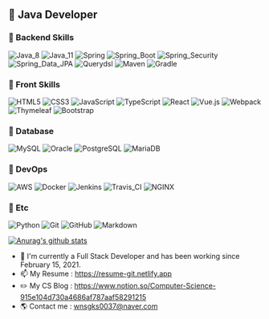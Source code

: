 ## 👋 Java Developer

### 🧡 Backend Skills
![Java_8](https://img.shields.io/badge/java8-red?logo=java&logoColor=white)
![Java_11](https://img.shields.io/badge/java11-red?logo=java&logoColor=white)
![Spring](https://img.shields.io/badge/Spring-6DB33F.svg?logo=spring&logoColor=white)
![Spring_Boot](https://img.shields.io/badge/Spring_Boot-6DB33F.svg?logo=spring&logoColor=white)
![Spring_Security](https://img.shields.io/badge/Spring_Security-6DB33F.svg?logo=spring&logoColor=white)
![Spring_Data_JPA](https://img.shields.io/badge/Spring_Data_JPA-6DB33F.svg?logo=spring&logoColor=white)
![Querydsl](https://img.shields.io/badge/Querydsl-0769AD.svg?logo=jquery&logoColor=white)
![Maven](https://img.shields.io/badge/Maven-C71A36.svg?logo=apache-maven&logoColor=white)
![Gradle](https://img.shields.io/badge/Gradle-02303A.svg?logo=Gradle&logoColor=white)

### 💛 Front Skills
![HTML5](https://img.shields.io/badge/HTML5-E34F26.svg?logo=HTML5&logoColor=white)
![CSS3](https://img.shields.io/badge/CSS3-1572B6.svg?logo=CSS3&logoColor=white)
![JavaScript](https://img.shields.io/badge/JavaScript-F7DF1E.svg?logo=JavaScript&logoColor=white)
![TypeScript](https://img.shields.io/badge/TypeScript-3178C6.svg?logo=TypeScript&logoColor=white)
![React](https://img.shields.io/badge/React-61DAFB?logo=React&logoColor=white)
![Vue.js](https://img.shields.io/badge/Vue.js-4FC08D?logo=Vue.js&logoColor=white)
![Webpack](https://img.shields.io/badge/Webpack-8DD6F9?logo=Webpack&logoColor=white)
![Thymeleaf](https://img.shields.io/badge/Thymeleaf-brightgreen.svg?logo=spring&logoColor=white)
![Bootstrap](https://img.shields.io/badge/Bootstrap-purple.svg?logo=bootstrap&logoColor=white)

### 💚 Database
![MySQL](https://img.shields.io/badge/MySQL-4479A1.svg?logo=Mysql&logoColor=white)
![Oracle](https://img.shields.io/badge/Oracle-F80000.svg?logo=Oracle&logoColor=white)
![PostgreSQL](https://img.shields.io/badge/PostgreSQL-336791.svg?logo=postgreSQL&logoColor=white)
![MariaDB](https://img.shields.io/badge/MariaDB-003545.svg?logo=MariaDB&logoColor=white)

### 💙 DevOps
![AWS](https://img.shields.io/badge/AWS-232F3E.svg?logo=Amazon-AWS&logoColor=white)
![Docker](https://img.shields.io/badge/Docker-2496ED.svg?logo=Docker&logoColor=white)
![Jenkins](https://img.shields.io/badge/Jenkins-D24939.svg?logo=Jenkins&logoColor=white)
![Travis_CI](https://img.shields.io/badge/Travis_CI-3EAAAF.svg?logo=Travis-CI&logoColor=white)
![NGINX](https://img.shields.io/badge/NGINX-269539.svg?logo=NGINX&logoColor=white)

### 💜 Etc
![Python](https://img.shields.io/badge/Python-3776AB.svg?logo=Python&logoColor=white)
![Git](https://img.shields.io/badge/Git-F05032.svg?logo=Git&logoColor=white)
![GitHub](https://img.shields.io/badge/GitHub-181717.svg?logo=GitHub&logoColor=white)
![Markdown](https://img.shields.io/badge/Markdown-000000?logo=markdown&logoColor=white)

[![Anurag's github stats](https://github-readme-stats.vercel.app/api?username=Junhan0037&hide_border=true&hide=contribs&count_private=true&show_icons=true)](https://github.com/anuraghazra/github-readme-stats)

- 🌱 I'm currently a Full Stack Developer and has been working since February 15, 2021.
- 📫 My Resume : https://resume-git.netlify.app
- ✏️ My CS Blog : https://www.notion.so/Computer-Science-915e104d730a4686af787aaf58291215
- 🌎 Contact me : wnsgks0037@naver.com

<!--
**Junhan0037/Junhan0037** is a ✨ _special_ ✨ repository because its `README.md` (this file) appears on your GitHub profile.

Here are some ideas to get you started:

- 🔭 I’m currently working on ...
- 🌱 I’m currently learning ...
- 👯 I’m looking to collaborate on ...
- 🤔 I’m looking for help with ...
- 💬 Ask me about ...
- 📫 How to reach me: ...
- 😄 Pronouns: ...
- ⚡ Fun fact: ...
-->
